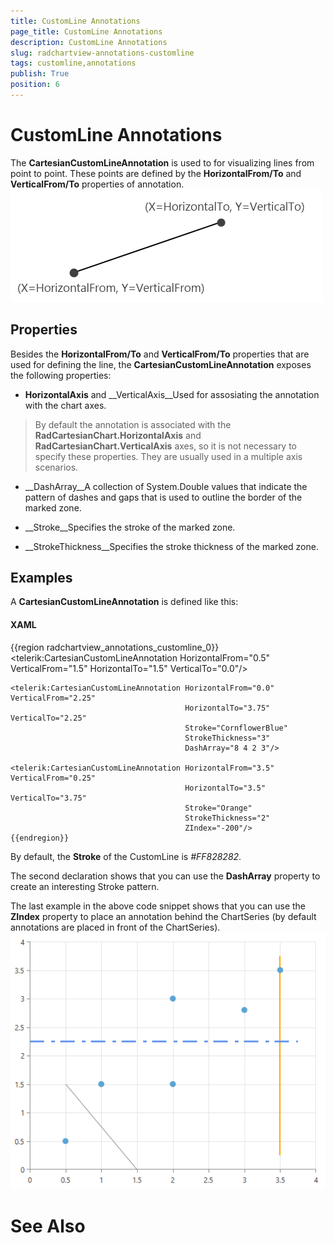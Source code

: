 ```yaml
---
title: CustomLine Annotations
page_title: CustomLine Annotations
description: CustomLine Annotations
slug: radchartview-annotations-customline
tags: customline,annotations
publish: True
position: 6
---
```


# CustomLine Annotations



The __CartesianCustomLineAnnotation__ is used to for 
        visualizing lines from point to point. These points are defined by the
        __HorizontalFrom/To__ and __VerticalFrom/To__
        properties of annotation.
      ![Rad Chart View-annotations-cartesian-customline-0](images/RadChartView-annotations-cartesian-customline-0.png)

## Properties

Besides the __HorizontalFrom/To__ and
          __VerticalFrom/To__ properties that are used for defining the
          line, the __CartesianCustomLineAnnotation__
          exposes the following properties:
        

* __HorizontalAxis__ and __VerticalAxis__Used for assosiating the annotation with the chart axes.
            

>By default the annotation is associated with the __RadCartesianChart.HorizontalAxis__
                and __RadCartesianChart.VerticalAxis__ axes, so it is not necessary to
                specify these properties. They are usually used in a multiple axis scenarios.
              

* __DashArray__A collection of System.Double values that indicate the pattern of dashes and gaps
              that is used to outline the border of the marked zone.
            

* __Stroke__Specifies the stroke of the marked zone.
            

* __StrokeThickness__Specifies the stroke thickness of the marked zone.
            

## Examples

A __CartesianCustomLineAnnotation__ is defined like this:
        

#### __XAML__

{{region radchartview_annotations_customline_0}}
	<telerik:CartesianCustomLineAnnotation HorizontalFrom="0.5" VerticalFrom="1.5" 
	                                       HorizontalTo="1.5" VerticalTo="0.0"/>
	
	<telerik:CartesianCustomLineAnnotation HorizontalFrom="0.0" VerticalFrom="2.25"
	                                       HorizontalTo="3.75" VerticalTo="2.25"
	                                       Stroke="CornflowerBlue" 
	                                       StrokeThickness="3"
	                                       DashArray="8 4 2 3"/>
	
	<telerik:CartesianCustomLineAnnotation HorizontalFrom="3.5" VerticalFrom="0.25"
	                                       HorizontalTo="3.5"  VerticalTo="3.75"
	                                       Stroke="Orange"
	                                       StrokeThickness="2"
	                                       ZIndex="-200"/>
	{{endregion}}



By default, the __Stroke__ of the CustomLine is 
          *#FF828282*.
        

The second declaration shows that you can use the __DashArray__
          property to create an interesting Stroke pattern.
        

The last example in the above code snippet shows that you can use the __ZIndex__
          property to place an annotation behind the ChartSeries (by default annotations
          are placed in front of the ChartSeries).
        ![Rad Chart View-annotations-cartesian-customline-1](images/RadChartView-annotations-cartesian-customline-1.png)

# See Also

